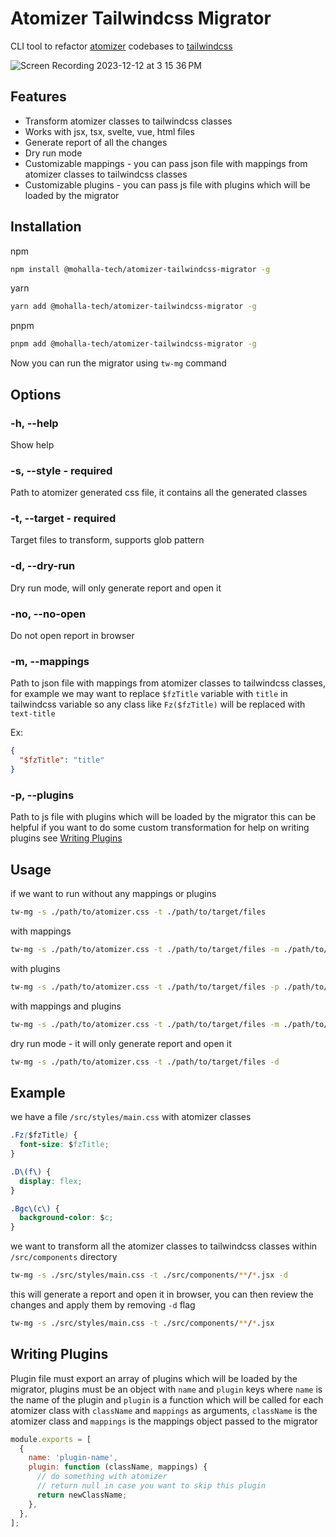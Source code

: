 # Atomizer Tailwindcss Migrator

CLI tool to refactor [atomizer](https://acss.io/) codebases to [tailwindcss](https://tailwindcss.com/)

![Screen Recording 2023-12-12 at 3 15 36 PM](https://github.com/ShareChat/atomizer-tailwindcss-migrator/assets/141409866/c1af2ba5-5734-48e5-b6a4-780504be10cd)

## Features

- Transform atomizer classes to tailwindcss classes
- Works with jsx, tsx, svelte, vue, html files
- Generate report of all the changes
- Dry run mode
- Customizable mappings - you can pass json file with mappings from atomizer classes to tailwindcss classes
- Customizable plugins - you can pass js file with plugins which will be loaded by the migrator

## Installation

npm

```bash
npm install @mohalla-tech/atomizer-tailwindcss-migrator -g
```

yarn

```bash
yarn add @mohalla-tech/atomizer-tailwindcss-migrator -g
```

pnpm

```bash
pnpm add @mohalla-tech/atomizer-tailwindcss-migrator -g
```

Now you can run the migrator using `tw-mg` command

## Options

### -h, --help

Show help

### -s, --style - required

Path to atomizer generated css file, it contains all the generated classes

### -t, --target <glob-pattern> - required

Target files to transform, supports glob pattern

### -d, --dry-run

Dry run mode, will only generate report and open it

### -no, --no-open

Do not open report in browser

### -m, --mappings

Path to json file with mappings from atomizer classes to tailwindcss classes, for example we may want to replace `$fzTitle` variable with `title` in tailwindcss variable so any class like `Fz($fzTitle)` will be replaced with `text-title`

Ex:

```json
{
  "$fzTitle": "title"
}
```

### -p, --plugins

Path to js file with plugins which will be loaded by the migrator this can be helpful if you want to do some custom transformation
for help on writing plugins see [Writing Plugins](#writing-plugins)

## Usage

if we want to run without any mappings or plugins

```bash
tw-mg -s ./path/to/atomizer.css -t ./path/to/target/files
```

with mappings

```bash
tw-mg -s ./path/to/atomizer.css -t ./path/to/target/files -m ./path/to/mappings.json
```

with plugins

```bash
tw-mg -s ./path/to/atomizer.css -t ./path/to/target/files -p ./path/to/plugins.js
```

with mappings and plugins

```bash
tw-mg -s ./path/to/atomizer.css -t ./path/to/target/files -m ./path/to/mappings.json -p ./path/to/plugins.js
```

dry run mode - it will only generate report and open it

```bash
tw-mg -s ./path/to/atomizer.css -t ./path/to/target/files -d
```

## Example

we have a file `/src/styles/main.css` with atomizer classes

```css
.Fz($fzTitle) {
  font-size: $fzTitle;
}

.D\(f\) {
  display: flex;
}

.Bgc\(c\) {
  background-color: $c;
}
```

we want to transform all the atomizer classes to tailwindcss classes within `/src/components` directory

```bash
tw-mg -s ./src/styles/main.css -t ./src/components/**/*.jsx -d
```

this will generate a report and open it in browser, you can then review the changes and apply them by removing `-d` flag

```bash
tw-mg -s ./src/styles/main.css -t ./src/components/**/*.jsx
```

## Writing Plugins

Plugin file must export an array of plugins which will be loaded by the migrator, plugins must be an object with `name` and `plugin` keys where `name` is the name of the plugin and `plugin` is a function which will be called for each atomizer class with `className` and `mappings` as arguments, `className` is the atomizer class and `mappings` is the mappings object passed to the migrator

```js
module.exports = [
  {
    name: 'plugin-name',
    plugin: function (className, mappings) {
      // do something with atomizer
      // return null in case you want to skip this plugin
      return newClassName;
    },
  },
];
```
